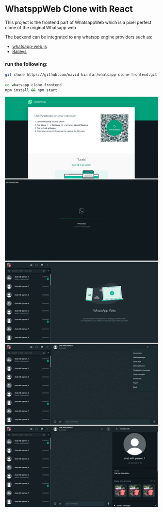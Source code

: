 # WhatsppWeb Clone with React

This project is the frontend part of WhatsappWeb which is a pixel perfect clone of the original Whatsapp web

The backend can be integrated to any whatspp engine providers such as:
 - [whatsapp-web.js](https://github.com/pedroslopez/whatsapp-web.js/)
 - [Baileys](https://github.com/WhiskeySockets/Baileys)

### run the following:

```sh
git clone https://github.com/navid-kianfar/whatsapp-clone-frontend.git

cd whatsapp-clone-frontend
npm install && npm start
```

![scan-qr-code](./screenshots/1.png)
![loading](./screenshots/2.png)
![landing](./screenshots/3.png)
![chat-options](./screenshots/4.png)
![chat-info](./screenshots/5.png)